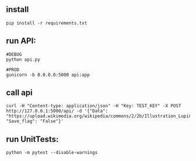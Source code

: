 
## install
```
pip install -r requirements.txt
```

## run API:
```
#DEBUG
python api.py

#PROD
gunicorn -b 0.0.0.0:5000 api:app
```

## call api
```
curl -H "Content-type: application/json" -H "Key: TEST_KEY" -X POST http://127.0.0.1:5000/api/ -d '{"Data": "https://upload.wikimedia.org/wikipedia/commons/2/2b/Illustration_Lupinus_luteus1.jpg", "Save_flag": "False"}'
```

## run UnitTests:
```
python -m pytest --disable-warnings
```